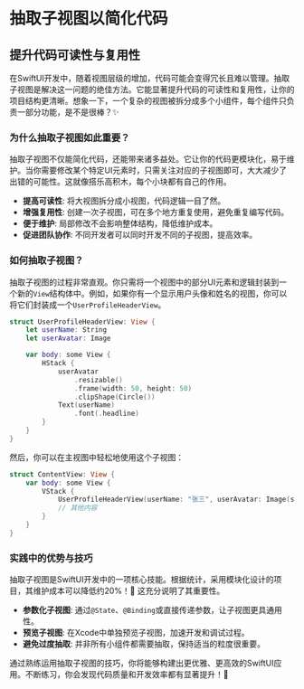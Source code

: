 ﻿# 抽取子视图以简化代码

## 提升代码可读性与复用性

在SwiftUI开发中，随着视图层级的增加，代码可能会变得冗长且难以管理。抽取子视图是解决这一问题的绝佳方法。它能显著提升代码的可读性和复用性，让你的项目结构更清晰。想象一下，一个复杂的视图被拆分成多个小组件，每个组件只负责一部分功能，是不是很棒？✨

### 为什么抽取子视图如此重要？

抽取子视图不仅能简化代码，还能带来诸多益处。它让你的代码更模块化，易于维护。当你需要修改某个特定UI元素时，只需关注对应的子视图即可，大大减少了出错的可能性。这就像搭乐高积木，每个小块都有自己的作用。

*   **提高可读性**: 将大视图拆分成小视图，代码逻辑一目了然。
*   **增强复用性**: 创建一次子视图，可在多个地方重复使用，避免重复编写代码。
*   **便于维护**: 局部修改不会影响整体结构，降低维护成本。
*   **促进团队协作**: 不同开发者可以同时开发不同的子视图，提高效率。

### 如何抽取子视图？

抽取子视图的过程非常直观。你只需将一个视图中的部分UI元素和逻辑封装到一个新的`View`结构体中。例如，如果你有一个显示用户头像和姓名的视图，你可以将它们封装成一个`UserProfileHeaderView`。

```swift
struct UserProfileHeaderView: View {
    let userName: String
    let userAvatar: Image

    var body: some View {
        HStack {
            userAvatar
                .resizable()
                .frame(width: 50, height: 50)
                .clipShape(Circle())
            Text(userName)
                .font(.headline)
        }
    }
}
```

然后，你可以在主视图中轻松地使用这个子视图：

```swift
struct ContentView: View {
    var body: some View {
        VStack {
            UserProfileHeaderView(userName: "张三", userAvatar: Image(systemName: "person.circle.fill"))
            // 其他内容
        }
    }
}
```

### 实践中的优势与技巧

抽取子视图是SwiftUI开发中的一项核心技能。根据统计，采用模块化设计的项目，其维护成本可以降低约20%！🚀 这充分说明了其重要性。

*   **参数化子视图**: 通过`@State`、`@Binding`或直接传递参数，让子视图更具通用性。
*   **预览子视图**: 在Xcode中单独预览子视图，加速开发和调试过程。
*   **避免过度抽取**: 并非所有小组件都需要抽取，保持适当的粒度很重要。

通过熟练运用抽取子视图的技巧，你将能够构建出更优雅、更高效的SwiftUI应用。不断练习，你会发现代码质量和开发效率都有显著提升！💪